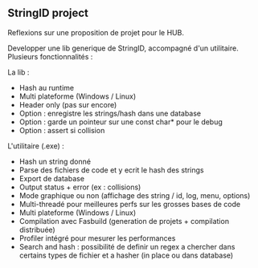 ## StringID project

Reflexions sur une proposition de projet pour le HUB.

Developper une lib generique de StringID, accompagné d'un utilitaire.
Plusieurs fonctionnalités :

La lib :

- Hash au runtime
- Multi plateforme (Windows / Linux)
- Header only (pas sur encore)
- Option : enregistre les strings/hash dans une database
- Option : garde un pointeur sur une const char* pour le debug
- Option : assert si collision

L'utilitaire (.exe) :

- Hash un string donné
- Parse des fichiers de code et y ecrit le hash des strings
- Export de database
- Output status + error (ex : collisions)
- Mode graphique ou non (affichage des string / id, log, menu, options)
- Multi-threadé pour meilleures perfs sur les grosses bases de code
- Multi plateforme (Windows / Linux)
- Compilation avec Fasbuild (generation de projets + compilation distribuée)
- Profiler intégré pour mesurer les performances
- Search and hash : possibilité de definir un regex a chercher dans certains types de fichier et a hasher (in place ou dans database)